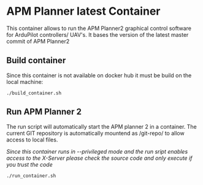 # APM Planner latest Container

This container allows to run the APM Planner2 graphical control software for ArduPilot controllers/ UAV's.
It bases the version of the latest master commit of APM Planner2

## Build container

Since this container is not available on docker hub it must be build on the local machine:

```
./build_container.sh
```

## Run APM Planner 2

The run script will automatically start the APM planner 2 in a container.
The current GIT repository is automatically mountend as /git-repo/ to allow access to local files.

*Since this container runs in --privileged mode and the run sript enables access to the X-Server please check the source code and only execute if you trust the code*

```
./run_container.sh
```